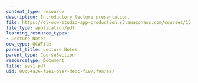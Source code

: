 ```yaml
---
content_type: resource
description: Introductory lecture presentation.
file: https://ol-ocw-studio-app-production.s3.amazonaws.com/courses/15-875-applications-of-system-dynamics-spring-2004/80c54a36f2e1d9a7deccf1973f9a7aa7_ses1.pdf
file_type: application/pdf
learning_resource_types:
- Lecture Notes
ocw_type: OCWFile
parent_title: Lecture Notes
parent_type: CourseSection
resourcetype: Document
title: ses1.pdf
uid: 80c54a36-f2e1-d9a7-decc-f1973f9a7aa7
---
```

